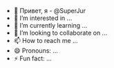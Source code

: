 - 👋 Привет, я - @SuperJur
- 👀 I’m interested in ...
- 🌱 I’m currently learning ...
- 💞️ I’m looking to collaborate on ...
- 📫 How to reach me ...
- 😄 Pronouns: ...
- ⚡ Fun fact: ...

<!---
SuperJur/SuperJur is a ✨ special ✨ repository because its `README.md` (this file) appears on your GitHub profile.
You can click the Preview link to take a look at your changes.
--->
